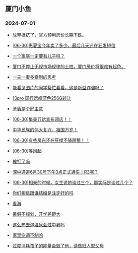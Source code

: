 ## 厦门小鱼 
### 2024-07-01

+ [放弃抵抗了，官方预判房价长期下跌。](http://bbs.xmfish.com/read-htm-tid-18212149.html)

+ [[06-30]惠夏宝今年卖了多少，最后几天还在狂发短信](http://bbs.xmfish.com/read-htm-tid-18212138.html)

+ [一个家庭一定要有儿子吗？](http://bbs.xmfish.com/read-htm-tid-18212160.html)

+ [厦门不停止无视市场规律的土拍，厦门房价将很难有起色。](http://bbs.xmfish.com/read-htm-tid-18212222.html)

+ [一夫一妻多妾制的思考](http://bbs.xmfish.com/read-htm-tid-18212313.html)

+ [能看见图片的同学帮忙看看，这是新型诈骗吗？](http://bbs.xmfish.com/read-htm-tid-18212185.html)

+ [13pro 国行远峰蓝色256G转让](http://bbs.xmfish.com/read-htm-tid-18212173.html)

+ [矛盾是个好主意](http://bbs.xmfish.com/read-htm-tid-18212155.html)

+ [[06-30]集美万达宣布闭店！！](http://bbs.xmfish.com/read-htm-tid-18212199.html)

+ [中华民族的伟大复兴，祖国万岁！](http://bbs.xmfish.com/read-htm-tid-18212205.html)

+ [[06-30]有些房东还在死撑不降房租！！](http://bbs.xmfish.com/read-htm-tid-18212203.html)

+ [[06-30]等风起](http://bbs.xmfish.com/read-htm-tid-18212175.html)

+ [被打了吗](http://bbs.xmfish.com/read-htm-tid-18212400.html)

+ [深中通道6月30号下午3点正式通车！R3呢？](http://bbs.xmfish.com/read-htm-tid-18212390.html)

+ [[06-30]相亲的时候，女生说她谈过三个，那实际是谈过几个？](http://bbs.xmfish.com/read-htm-tid-18212241.html)

+ [你们相信跟谁结婚是注定好的吗](http://bbs.xmfish.com/read-htm-tid-18212354.html)

+ [看海](http://bbs.xmfish.com/read-htm-tid-18212332.html)

+ [暑假不规划，开学差距大](http://bbs.xmfish.com/read-htm-tid-18212350.html)

+ [这么热去泡温泉会过中暑吗](http://bbs.xmfish.com/read-htm-tid-18212327.html)

+ [家里空调不制冷](http://bbs.xmfish.com/read-htm-tid-18212442.html)

+ [过度消耗孩子的能量会毁了他，请做妇人型父母](http://bbs.xmfish.com/read-htm-tid-18212273.html)

